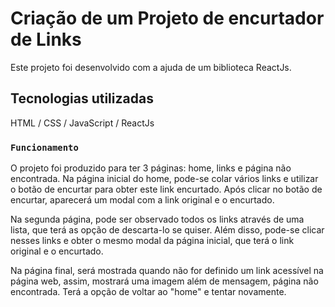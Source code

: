 # Criação de um Projeto de encurtador de Links

Este projeto foi desenvolvido com a ajuda de um biblioteca ReactJs.

## Tecnologias utilizadas

HTML / CSS / JavaScript / ReactJs

### `Funcionamento`

O projeto foi produzido para ter 3 páginas: home, links e página não encontrada.
Na página inicial do home, pode-se colar vários links e utilizar o botão de encurtar para obter este link encurtado. Após clicar no botão de encurtar, aparecerá um modal com a link original e o encurtado.

Na segunda página, pode ser observado todos os links através de uma lista, que terá as opção de descarta-lo se quiser. Além disso, pode-se clicar nesses links e obter o mesmo modal da página inicial, que terá o link original e o encurtado.

Na página final, será mostrada quando não for definido um link acessível na página web, assim, mostrará uma imagem além de mensagem, página não encontrada. Terá a opção de voltar ao "home" e tentar novamente.




